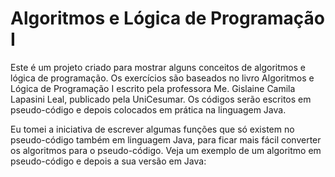 # Algoritmos e Lógica de Programação I

Este é um projeto criado para mostrar alguns conceitos de algoritmos e lógica de programação. Os exercícios são baseados no livro Algoritmos e Lógica de Programação I escrito pela professora Me. Gislaine Camila Lapasini Leal, publicado pela UniCesumar.
Os códigos serão escritos em pseudo-código e depois colocados em prática na linguagem Java.

Eu tomei a iniciativa de escrever algumas funções que só existem no pseudo-código também em linguagem Java, para ficar mais fácil converter os algoritmos para o pseudo-código. Veja um exemplo de um algoritmo em pseudo-código e depois a sua versão em Java:


